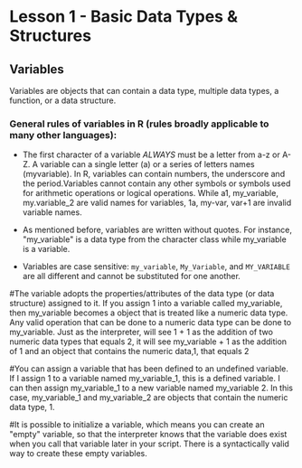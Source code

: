 # Lesson 1 -  Basic Data Types & Structures

## Variables

Variables are objects that can contain a data type, multiple data types, a function, or a data structure.

### General rules of variables in R (rules broadly applicable to many other languages):

- The first character of a variable *ALWAYS* must be a letter from a-z or A-Z. A variable can a single letter (a) or a series of letters names (myvariable). In R, variables can contain numbers, the underscore and the period.Variables cannot contain any other symbols or symbols used for arithmetic operations or logical operations. While a1, my_variable, my.variable_2 are valid names for variables, 1a, my-var, var+1 are invalid variable names.

- As mentioned before, variables are written without quotes. For instance, "my_variable" is a data type from the character class while my_variable is a variable.

- Variables are case sensitive: ```my_variable```, ```My_Variable```, and ```MY_VARIABLE``` are all different and cannot be substituted for one another.

#The variable adopts the properties/attributes of the data type (or data structure) assigned to it. If you assign 1 into a variable called my_variable, then my_variable becomes a object that is treated like a numeric data type. Any valid operation that can be done to a numeric data type can be done to my_variable. Just as the interpreter, will see 1 + 1 as the addition of two numeric data types that equals 2, it will see my_variable + 1 as the addition of 1 and an object that contains the numeric data,1, that equals 2

#You can assign a variable that has been defined to an undefined variable. If I assign 1 to a variable named my_variable_1, this is a defined variable. I can then assign my_variable_1 to a new variable named my_variable 2. In this case, my_variable_1 and my_variable_2 are objects that contain the numeric data type, 1.

#It is possible to initialize a variable, which means you can create an "empty" variable, so that the interpreter knows that the variable does exist when you call that variable later in your script. There is a syntactically valid way to create these empty variables. 

